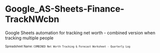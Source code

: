 # Google_AS-Sheets-Finance-TrackNWcbn
Google Sheets automation for tracking net worth - combined version when tracking multiple people

<sup><sub>Spreadsheet Name: `COMBINED Net Worth Tracking & Forecast Worksheet - Quarterly Log`</sup></sub>
